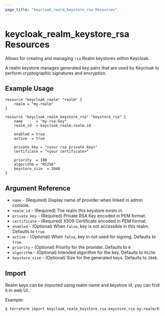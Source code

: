 ```yaml
---
page_title: "keycloak_realm_keystore_rsa Resources"
---
```


# keycloak\_realm\_keystore\_rsa Resources

Allows for creating and managing `rsa` Realm keystores within Keycloak.

A realm keystore manages generated key pairs that are used by Keycloak to perform cryptographic signatures and encryption.

## Example Usage

```hcl
resource "keycloak_realm" "realm" {
	realm = "my-realm"
}

resource "keycloak_realm_keystore_rsa" "keystore_rsa" {
	name      = "my-rsa-key"
	realm_id  = keycloak_realm.realm.id

	enabled = true
	active  = true

	private_key = "<your rsa private key>"
	certificate = "<your certificate>"

	priority  = 100
	algorithm = "RS256"
	keystore_size  = 2048
}
```

## Argument Reference

- `name` - (Required) Display name of provider when linked in admin console.
- `realm_id` - (Required) The realm this keystore exists in.
- `private_key` - (Required) Private RSA Key encoded in PEM format.
- `certificate` - (Required) X509 Certificate encoded in PEM format.
- `enabled` - (Optional) When `false`, key is not accessible in this realm. Defaults to `true`.
- `active` - (Optional) When `false`, key in not used for signing. Defaults to `true`.
- `priority` - (Optional) Priority for the provider. Defaults to `0`
- `algorithm` - (Optional) Intended algorithm for the key. Defaults to `RS256`
- `keystore_size` - (Optional) Size for the generated keys. Defaults to `2048`.

## Import

Realm keys can be imported using realm name and keystore id, you can find it in web UI.

Example:

```bash
$ terraform import keycloak_realm_keystore_rsa.keystore_rsa my-realm/618cfba7-49aa-4c09-9a19-2f699b576f0b
```

